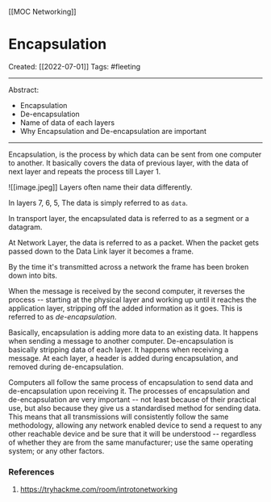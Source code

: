 [[MOC Networking]]

# Encapsulation
Created:  [[2022-07-01]]
Tags: #fleeting 

---
Abstract:
- Encapsulation
- De-encapsulation
- Name of data of each layers
- Why Encapsulation and De-encapsulation are important

---
Encapsulation, is the process by which data can be sent from one computer to another. It basically covers the data of previous layer, with the data of next layer and repeats the process till Layer 1. 


![[image.jpeg]]
Layers often name their data differently.

In layers 7, 6, 5, 
The data is simply referred to as `data`. 

In transport layer, the encapsulated data is referred to as a segment or a datagram. 

At Network Layer, the data is referred to as a packet. When the packet gets passed down to the Data Link layer it becomes a frame.

By the time it's transmitted across a network the frame has been broken down into bits.


When the message is received by the second computer, it reverses the process -- starting at the physical layer and working up until it reaches the application layer, stripping off the added information as it goes. This is referred to as _de-encapsulation_. 


Basically, encapsulation is adding more data to an existing data. It happens when sending a message to another computer.  De-encapsulation is basically stripping data of each layer. It happens when receiving a message.  At each layer, a header is added during encapsulation, and removed during de-encapsulation.


Computers all follow the same process of encapsulation to send data and de-encapsulation upon receiving it. The processes of encapsulation and de-encapsulation are very important -- not least because of their practical use, but also because they give us a standardised method for sending data. This means that all transmissions will consistently follow the same methodology, allowing any network enabled device to send a request to any other reachable device and be sure that it will be understood -- regardless of whether they are from the same manufacturer; use the same operating system; or any other factors.






### References
1. https://tryhackme.com/room/introtonetworking